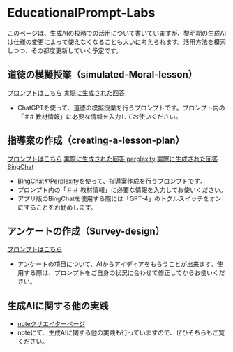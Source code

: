 # EducationalPrompt-Labs
このページは、⽣成AIの校務での活⽤について書いていますが、黎明期の生成AIは仕様の変更によって使えなくなることも大いに考えられます。活用方法を模索しつつ、その都度更新していく予定です。

## 道徳の模擬授業（simulated-Moral-lesson）
[プロンプトはこちら](https://github.com/atariryuma/EducationalPrompt-Labs/blob/main/simulated-Moral-lesson) 
[実際に生成された回答](https://chat.openai.com/share/efe3fd4d-4b0d-42a3-9ddd-033af2b4b113)
* ChatGPTを使って、道徳の模擬授業を行うプロンプトです。プロンプト内の「＃# 教材情報」に必要な情報を入力してお使いください。

## 指導案の作成（creating-a-lesson-plan）
[プロンプトはこちら](https://github.com/atariryuma/EducationalPrompt-Labs/blob/main/Creating-a-lesson-plan) 
[実際に生成された回答 perplexity](https://www.perplexity.ai/search/86075de6-a9fd-44b5-8f43-24336ac3a3c9?s=c) 
[実際に生成された回答 BingChat](https://sl.bing.net/e6s7KJG7pZI)
* [BingChat](https://www.bing.com/search?q=Bing+AI&showconv=1&FORM=hpcodx)や[Perplexity](https://www.perplexity.ai/)を使って、指導案作成を行うプロンプトです。
* プロンプト内の「＃＃ 教材情報」に必要な情報を入力してお使いください。
* アプリ版のBingChatを使用する際には「GPT-4」のトグルスイッチをオンにすることをお勧めします。

## アンケートの作成（Survey-design）
[プロンプトはこちら](https://github.com/atariryuma/EducationalPrompt-Labs/blob/main/Survey-design)
* アンケートの項目について、AIからアイディアをもらうことが出来ます。使用する際は、プロンプトをご自身の状況に合わせて修正してからお使いください。

## 生成AIに関する他の実践
* [noteクリエイターページ](https://note.com/atari_ryuma/)
* noteにて、生成AIに関する他の実践も行っていますので、ぜひそちらもご覧ください。

